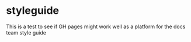 # styleguide
This is a test to see if GH pages might work well as a platform for the docs team style guide

